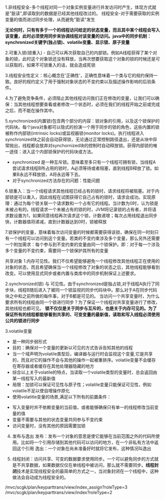 
1.非线程安全-多个线程对同一个对象实例变量进行并发访问时产生，体现方式就是"脏读",即读取到的数据是已经其他线程改过的。
线程安全-对于需要获取的实例变量的值而进过同步处理，从而避免"脏读"发生
 
 **无论何时，只有有多于一个的线程访问给定的状态变量，而且其中某个线程会写入该变量，此时必须使用同步来协调线程对该变量的访问。java中的同步机制：synchronized关键字(独占锁)、volatile变量、显示锁、原子变量**

2.可重入锁(锁重入) - 自己可以再次获取自己的内部锁。例如A线程获得了某个对象的锁，此时这个对象锁还没有释放，当再次想要获取这个对象的锁的时候还是可以获取的，如果不可锁重入的话，就会造成死锁

3.线程安全性定义：核心概念在'正确性'，正确性意味着一个类与它的规约保持一致。良好的规约定义了用于强制对象状态的不变约束以及描述操作影响的后验条件。

4.为了避免竞争条件，必须阻止其他线程访问我们正在修改的变量，让我们可以确保：当其他线程想要查看或者修改一个状态时，必须在我们的线程开始之前或完成之后，而不能在操作其中。

5.synchronized(内置锁)包含两个部分的内容：锁对象的引用，以及这个锁保护的代码块。每个java对象都可以隐式的扮演一个用于同步的锁的角色，这些内置的锁被称作内部锁(intrinsic locks)或监视器锁(monitor locks)。执行线程进入synchronized块之前会自动获得锁，无论通过正常控制路径退出，还是从块中异常抛出，线程都会放弃对synchornized块的控制时自动释放锁。获得内部锁的唯一途径：进入这个内部锁保护的代码块或方法。
+ synchronized 是一种互斥锁。意味着至多只有一个线程可拥有锁，当线程A尝试请求线程B所占用的锁时，A必须等待或者阻塞，直到线程B释放了锁。如果B永远不释放锁，A将永远等下去。
+ 对于synchronized方法存在的问题：性能问题

6.锁重入：当一个线程请求其他线程已经占有的锁时，请求线程将被阻塞。对于内部锁是可以重入，因此线程在试图获得它自己占有的锁时，请求会成功。实现原理：通过为每个锁关联一个请求数和一个占有它的线程。当计数为0时，认为锁是未被占有的。线程请求一个未被占有的锁的时，JVM将记录锁的占有者，并将请求数设置为1，如果同意线程再次请求这个锁，计数递增；每次占用线程退出同步快，计数器值将递减，直到计数器达到0时，锁被释放

7.锁保护的变量，意味着每次访问变量的时候都需要获得该锁，确保在同一时刻只有一个线程可以访问到这个变量。若类的不变约束涉及多个变量，那么另外还需要一个附加需求：每个参与到不变约束的变量由同一个锁保护。即：对于每一个涉及多个变量的不变约束，需要同一个锁保护其所有的变量

共享对象
1.内存可见性。我们不仅希望能够避免一个线程修改其他线程正在使用的对象的状态，而且希望确保当一个线程修改了对象的状态之后，其他线程能够看到改变。可以使用显式同步或者内置与类库中的同步机制保证上述要求。

2.synchronized(锁) 与 可见性。由于synchronized是独占锁,对于线程A执行了同步块，线程B随后进入了被同一个锁监视的同步代码块中。那么对于A在同步代码块之中和之前所做的每件事，对于B都是可见的。 当访问一个共享变量时，为什么要求所有的线程由同一个锁进行同步？为了保证一个线程对共享变量进行了修改，其他线程也都可见。
    **锁不仅仅是关于同步与互斥的，也是关于内存可见的。为了保证所有的线程都能够看到共享的、可变变量的最新值，读取和写入线程必须使用公共的锁进行同步**

3.volatile变量
+ 是一种同步弱形式
+ 目的：确保对一个变量的更新以可见的方式告诉告知其他的线程
+ 当一个域声明为volatile类型后，编译器与运行时会监视这个变量,它是共享的，而且对它的操作不会与其他的操作一起被重排序。volatile变量不会缓存在寄存器或者缓存在其他处理器隐藏的地方
+ 综合以上关于volatile的特点，当读取一个volatile类型的变量时，总会返回由某一线程写入的最新值
+ 局限：加锁可以保证可见性与原子性；volatile变量只能保证可见性，例如volatile不足以使自增操作原化
+ 使用volatitle变量的场景,满足以下所有的前置条件：
 - 写入变量时并不依赖变量的当前值，或者能够确保只有单一的线程修改当前变量的值
 - 变量不需要与其他的状态变量共同参与不变约束
 - 访问变量时，没有其他的原因需要加锁
 
4. 发布与逸出
发布：发布一个对象的意思是使它能够在当前范围之外的代码所使用。比如将一个引用存储到其他代码可以访问的地方，在一个非私有方法中返回这个引用
逸出：一个对象在尚未准备好时就将它发布，这种情况叫逸出

5. 线程封闭：访问共享、可变的数据要求使用同步。一个可以避免同步的方式就是不共享数据，如果数据仅仅在单线程中被访问，那么就不需要同步。**线程封闭**技术是实现线程安全的最简单的方式之一，当对象封闭在一个线程中，这种做法会自动成为线程安全的。


/mvc/scgk/plan/keyparttrans/view/index_assign?roleType=3
/mvc/scgk/plan/keyparttrans/view/index?roleType=2